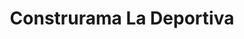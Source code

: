 ---
title: "Construrama La Deportiva"
url: /zinacantepec/construrama-la-deportiva/
shop: comercio
---
